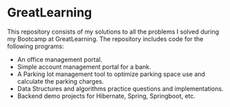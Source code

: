 # GreatLearning
This repository consists of my solutions to all the problems I solved during my Bootcamp at GreatLearning.
The repository includes code for the following programs:
- An office management portal.
- Simple account management portal for a bank.
- A Parking lot management tool to optimize parking space use and calculate the parking charges.
- Data Structures and algorithms practice questions and implementations.
- Backend demo projects for Hibernate, Spring, Springboot, etc.
